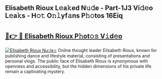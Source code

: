 ## Elisabeth Rioux L𝚎a𝚔ed N𝚞𝚍e - Part-1J3 Vi𝚍𝚎o L𝚎a𝚔s - H𝚘𝚝 O𝚗𝚕yf𝚊ns P𝚑𝚘tos 16Eiq

# <h2><a href="http://kf76vk.oniu.top/?m=Elisabeth+Rioux">🔗👉 🔴 Elisabeth Rioux P𝚑ot𝚘𝚜 V𝚒d𝚎o</a></h2>

[![Elisabeth Rioux Nu𝚍e𝚜](https://i.imgur.com/0qMVB7G.gif)](http://kf76vk.oniu.top/?m=Elisabeth+Rioux)
Online thought leader Elisabeth Rioux, known for publishing dance and lifestyle material, consisting of presentations and personal vlogs. The public face of Elisabeth Rioux is synonymous with openness and accessibility, but the hidden dimensions of his private life remain a captivating mystery.  
